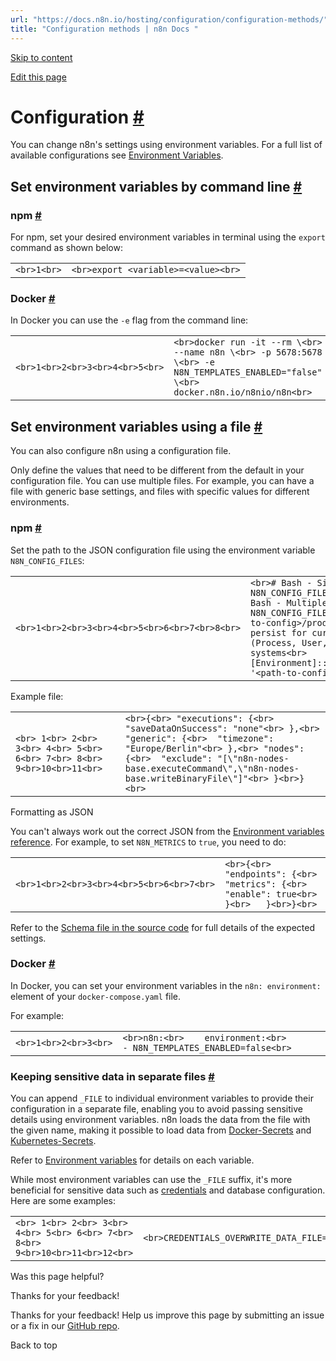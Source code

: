 ```yaml
---
url: "https://docs.n8n.io/hosting/configuration/configuration-methods/"
title: "Configuration methods | n8n Docs "
---
```


[Skip to content](https://docs.n8n.io/hosting/configuration/configuration-methods/#configuration)

[Edit this page](https://github.com/n8n-io/n8n-docs/edit/main/docs/hosting/configuration/configuration-methods.md "Edit this page")

# Configuration [\#](https://docs.n8n.io/hosting/configuration/configuration-methods/\#configuration "Permanent link")

You can change n8n's settings using environment variables. For a full list of available configurations see [Environment Variables](https://docs.n8n.io/hosting/configuration/environment-variables/).

## Set environment variables by command line [\#](https://docs.n8n.io/hosting/configuration/configuration-methods/\#set-environment-variables-by-command-line "Permanent link")

### npm [\#](https://docs.n8n.io/hosting/configuration/configuration-methods/\#npm "Permanent link")

For npm, set your desired environment variables in terminal using the `export` command as shown below:

|     |     |
| --- | --- |
| ```<br>1<br>``` | ```<br>export <variable>=<value><br>``` |

### Docker [\#](https://docs.n8n.io/hosting/configuration/configuration-methods/\#docker "Permanent link")

In Docker you can use the `-e` flag from the command line:

|     |     |
| --- | --- |
| ```<br>1<br>2<br>3<br>4<br>5<br>``` | ```<br>docker run -it --rm \<br> --name n8n \<br> -p 5678:5678 \<br> -e N8N_TEMPLATES_ENABLED="false" \<br> docker.n8n.io/n8nio/n8n<br>``` |

## Set environment variables using a file [\#](https://docs.n8n.io/hosting/configuration/configuration-methods/\#set-environment-variables-using-a-file "Permanent link")

You can also configure n8n using a configuration file.

Only define the values that need to be different from the default in your configuration file. You can use multiple files. For example, you can have a file with generic base settings, and files with specific values for different environments.

### npm [\#](https://docs.n8n.io/hosting/configuration/configuration-methods/\#npm_1 "Permanent link")

Set the path to the JSON configuration file using the environment variable `N8N_CONFIG_FILES`:

|     |     |
| --- | --- |
| ```<br>1<br>2<br>3<br>4<br>5<br>6<br>7<br>8<br>``` | ```<br># Bash - Single file<br>export N8N_CONFIG_FILES=/<path-to-config>/my-config.json<br># Bash - Multiple files are comma-separated<br>export N8N_CONFIG_FILES=/<path-to-config>/my-config.json,/<path-to-config>/production.json<br># PowerShell - Single file, persist for current user<br># Note that setting scope (Process, User, Machine) has no effect on Unix systems<br>[Environment]::SetEnvironmentVariable('N8N_CONFIG_FILES', '<path-to-config>\config.json', 'User')<br>``` |

Example file:

|     |     |
| --- | --- |
| ```<br> 1<br> 2<br> 3<br> 4<br> 5<br> 6<br> 7<br> 8<br> 9<br>10<br>11<br>``` | ```<br>{<br> "executions": {<br>  "saveDataOnSuccess": "none"<br> },<br> "generic": {<br>  "timezone": "Europe/Berlin"<br> },<br> "nodes": {<br>  "exclude": "[\"n8n-nodes-base.executeCommand\",\"n8n-nodes-base.writeBinaryFile\"]"<br> }<br>}<br>``` |

Formatting as JSON

You can't always work out the correct JSON from the [Environment variables reference](https://docs.n8n.io/hosting/configuration/environment-variables/). For example, to set `N8N_METRICS` to `true`, you need to do:

|     |     |
| --- | --- |
| ```<br>1<br>2<br>3<br>4<br>5<br>6<br>7<br>``` | ```<br>{<br>	"endpoints": {<br>		"metrics": {<br>			"enable": true<br>		}<br>	}<br>}<br>``` |

Refer to the [Schema file in the source code](https://github.com/n8n-io/n8n/blob/master/packages/cli/src/config/schema.ts) for full details of the expected settings.

### Docker [\#](https://docs.n8n.io/hosting/configuration/configuration-methods/\#docker_1 "Permanent link")

In Docker, you can set your environment variables in the `n8n: environment:` element of your `docker-compose.yaml` file.

For example:

|     |     |
| --- | --- |
| ```<br>1<br>2<br>3<br>``` | ```<br>n8n:<br>    environment:<br>      - N8N_TEMPLATES_ENABLED=false<br>``` |

### Keeping sensitive data in separate files [\#](https://docs.n8n.io/hosting/configuration/configuration-methods/\#keeping-sensitive-data-in-separate-files "Permanent link")

You can append `_FILE` to individual environment variables to provide their configuration in a separate file, enabling you to avoid passing sensitive details using environment variables. n8n loads the data from the file with the given name, making it possible to load data from [Docker-Secrets](https://docs.docker.com/engine/swarm/secrets/) and [Kubernetes-Secrets](https://kubernetes.io/docs/concepts/configuration/secret/).

Refer to [Environment variables](https://docs.n8n.io/hosting/configuration/environment-variables/) for details on each variable.

While most environment variables can use the `_FILE` suffix, it's more beneficial for sensitive data such as [credentials](https://docs.n8n.io/glossary/#credential-n8n) and database configuration. Here are some examples:

|     |     |
| --- | --- |
| ```<br> 1<br> 2<br> 3<br> 4<br> 5<br> 6<br> 7<br> 8<br> 9<br>10<br>11<br>12<br>``` | ```<br>CREDENTIALS_OVERWRITE_DATA_FILE=/path/to/credentials_data<br>DB_TYPE_FILE=/path/to/db_type<br>DB_POSTGRESDB_DATABASE_FILE=/path/to/database_name<br>DB_POSTGRESDB_HOST_FILE=/path/to/database_host<br>DB_POSTGRESDB_PORT_FILE=/path/to/database_port<br>DB_POSTGRESDB_USER_FILE=/path/to/database_user<br>DB_POSTGRESDB_PASSWORD_FILE=/path/to/database_password<br>DB_POSTGRESDB_SCHEMA_FILE=/path/to/database_schema<br>DB_POSTGRESDB_SSL_CA_FILE=/path/to/ssl_ca<br>DB_POSTGRESDB_SSL_CERT_FILE=/path/to/ssl_cert<br>DB_POSTGRESDB_SSL_KEY_FILE=/path/to/ssl_key<br>DB_POSTGRESDB_SSL_REJECT_UNAUTHORIZED_FILE=/path/to/ssl_reject_unauth<br>``` |

Was this page helpful?






Thanks for your feedback!






Thanks for your feedback! Help us improve this page by submitting an issue or a fix in our [GitHub repo](https://github.com/n8n-io/n8n-docs).


Back to top
